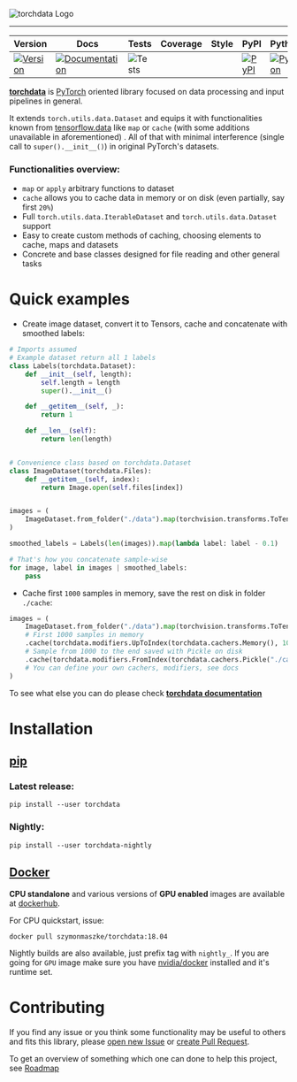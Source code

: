 ![torchdata Logo](https://github.com/szymonmaszke/torchdata/blob/master/assets/banner.png)

--------------------------------------------------------------------------------

| Version | Docs | Tests | Coverage | Style | PyPI | Python | PyTorch | Docker | Roadmap |
|---------------|-------|----------|-------|------|--------|---------|--------|---------|---------|
| [![Version](https://img.shields.io/static/v1?label=&message=0.1.0&color=377EF0&style=for-the-badge)](https://github.com/szymonmaszke/torchdata/releases) | [![Documentation](https://img.shields.io/static/v1?label=&message=docs&color=EE4C2C&style=for-the-badge)](https://szymonmaszke.github.io/torchdata/)  | ![Tests](https://github.com/szymonmaszke/torchdata/workflows/test/badge.svg) | | | [![PyPI](https://img.shields.io/static/v1?label=&message=PyPI&color=377EF0&style=for-the-badge)](https://pypi.org/project/torchdata/) | [![Python](https://img.shields.io/static/v1?label=&message=3.7&color=377EF0&style=for-the-badge&logo=python&logoColor=F8C63D)](https://www.python.org/) | [![PyTorch](https://img.shields.io/static/v1?label=&message=1.2.0&color=EE4C2C&style=for-the-badge)](https://pytorch.org/) | [![Docker](https://img.shields.io/static/v1?label=&message=docker&color=309cef&style=for-the-badge)](https://cloud.docker.com/u/szymonmaszke/repository/docker/szymonmaszke/torchdata) | [![Roadmap](https://img.shields.io/static/v1?label=&message=roadmap&color=009688&style=for-the-badge)](https://github.com/szymonmaszke/torchdata/blob/master/ROADMAP.md) |

[__torchdata__](https://szymonmaszke.github.io/torchdata/) is [PyTorch](https://pytorch.org/) oriented library focused on data processing and input pipelines in general.

It extends `torch.utils.data.Dataset` and equips it with
functionalities known from [tensorflow.data](https://www.tensorflow.org/api_docs/python/tf/data/Dataset)
like `map` or `cache` (with some additions unavailable in aforementioned) .
All of that with minimal interference (single call to `super().__init__()`) in original
PyTorch's datasets.

### Functionalities overview:

* `map` or `apply` arbitrary functions to dataset
* `cache` allows you to cache data in memory or on disk (even partially, say first `20%`)
* Full `torch.utils.data.IterableDataset` and `torch.utils.data.Dataset` support
* Easy to create custom methods of caching, choosing elements to cache, maps and datasets
* Concrete and base classes designed for file reading and other general tasks

# Quick examples

- Create image dataset, convert it to Tensors, cache and concatenate with smoothed labels:

```python
# Imports assumed
# Example dataset return all 1 labels
class Labels(torchdata.Dataset):
    def __init__(self, length):
        self.length = length
        super().__init__()

    def __getitem__(self, _):
        return 1

    def __len__(self):
        return len(length)


# Convenience class based on torchdata.Dataset
class ImageDataset(torchdata.Files):
    def __getitem__(self, index):
        return Image.open(self.files[index])


images = (
    ImageDataset.from_folder("./data").map(torchvision.transforms.ToTensor()).cache()
)

smoothed_labels = Labels(len(images)).map(lambda label: label - 0.1)

# That's how you concatenate sample-wise
for image, label in images | smoothed_labels:
    pass
```

- Cache first `1000` samples in memory, save the rest on disk in folder `./cache`:

```python
images = (
    ImageDataset.from_folder("./data").map(torchvision.transforms.ToTensor())
    # First 1000 samples in memory
    .cache(torchdata.modifiers.UpToIndex(torchdata.cachers.Memory(), 1000))
    # Sample from 1000 to the end saved with Pickle on disk
    .cache(torchdata.modifiers.FromIndex(torchdata.cachers.Pickle("./cache"), 1000))
    # You can define your own cachers, modifiers, see docs
)
```
To see what else you can do please check [**torchdata documentation**](https://szymonmaszke.github.io/torchdata/)

# Installation

## [pip](<https://pypi.org/project/torchdata/>)

### Latest release:

```shell
pip install --user torchdata
```

### Nightly:

```shell
pip install --user torchdata-nightly
```

## [Docker](https://cloud.docker.com/repository/docker/szymonmaszke/torchdata)

__CPU standalone__ and various versions of __GPU enabled__ images are available
at [dockerhub](https://cloud.docker.com/repository/docker/szymonmaszke/torchdata).

For CPU quickstart, issue:

```shell  
docker pull szymonmaszke/torchdata:18.04
```

Nightly builds are also available, just prefix tag with `nightly_`. If you are going for `GPU` image make sure you have
[nvidia/docker](https://github.com/NVIDIA/nvidia-docker) installed and it's runtime set.

# Contributing

If you find any issue or you think some functionality may be useful to others and fits this library, please [open new Issue](https://help.github.com/en/articles/creating-an-issue) or [create Pull Request](https://help.github.com/en/articles/creating-a-pull-request-from-a-fork).

To get an overview of something which one can done to help this project, see [Roadmap](https://github.com/szymonmaszke/torchdata/blob/master/ROADMAP.md)
